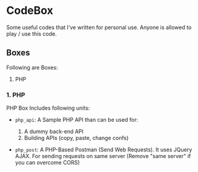 # CodeBox
Some useful codes that I've written for personal use. Anyone is allowed to play / use this code.

## Boxes

Following are Boxes:

1. PHP

### 1. PHP

PHP Box Includes following units:

* ```php_api```: A Sample PHP API than can be used for:
  1. A dummy back-end API
  2. Building APIs (copy, paste, change confs)

* ```php_post```: A PHP-Based Postman (Send Web Requests). It uses JQuery AJAX. For sending requests on same server (Remove "same server" if you can overcome CORS)